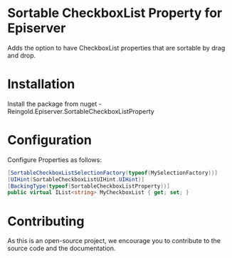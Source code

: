 # Sortable CheckboxList Property for Episerver
Adds the option to have CheckboxList properties that are sortable by drag and drop.

# Installation
Install the package from nuget - Reingold.Episerver.SortableCheckboxListProperty

# Configuration
Configure Properties as follows:
```csharp
[SortableCheckboxListSelectionFactory(typeof(MySelectionFactory))]
[UIHint(SortableCheckboxListUIHint.UIHint)]
[BackingType(typeof(SortableCheckboxListProperty))]
public virtual IList<string> MyCheckboxList { get; set; }
```
# Contributing
As this is an open-source project, we encourage you to contribute to the source code and the documentation. 
